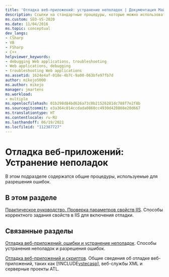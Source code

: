 ```yaml
---
title: 'Отладка веб-приложений: устранение неполадок | Документация Майкрософт'
description: Ссылки на стандартные процедуры, которые можно использовать для отладки и устранения ошибок в веб-приложениях.
ms.custom: SEO-VS-2020
ms.date: 11/04/2016
ms.topic: conceptual
dev_langs:
- CSharp
- VB
- FSharp
- C++
helpviewer_keywords:
- debugging Web applications, troubleshooting
- Web applications, debugging
- troubleshooting Web applications
ms.assetid: 1624e4af-018e-4b7c-9a00-063bfe97fb7d
author: mikejo5000
ms.author: mikejo
manager: jmartens
ms.workload:
- multiple
ms.openlocfilehash: 01b298d84bd626a73c0b21526281dc788f7e2f8b
ms.sourcegitcommit: e3a364c014ccdada0860cc4930d428808e20d667
ms.translationtype: HT
ms.contentlocale: ru-RU
ms.lasthandoff: 06/19/2021
ms.locfileid: "112387727"
---
```

# <a name="debugging-web-applications-troubleshooting"></a>Отладка веб-приложений: Устранение неполадок
В этом подразделе содержатся общие процедуры, используемые для разрешения ошибок.

## <a name="in-this-section"></a>В этом разделе
 [Практическое руководство. Проверка параметров свойств IIS](../debugger/how-to-verify-iis-property-settings.md). Способы корректного задания свойств в IIS для включения отладки.

## <a name="related-sections"></a>Связанные разделы
 [Отладка веб-приложений: ошибки и устранение неполадок](../debugger/debugging-web-applications-errors-and-troubleshooting.md). Способы устранения неполадок и разрешения ошибок.

 [Отладка веб-приложений и скриптов](how-to-enable-debugging-for-aspnet-applications.md). Общие сведения об отладке веб-приложений, таких как [!INCLUDE[vstecasp](../code-quality/includes/vstecasp_md.md)], веб-службы XML и серверные проекты ATL.